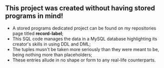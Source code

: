 ## This project was created without having stored programs in mind!

- A stored programs dedicated project can be found on my repositories page titled **record-label**;
- This SQL code manages the data in a MySQL database highlighting its creator's skills in using DDL and DML;
- The tuples musn't be taken more seriously than they were meant to be, being nothing more than placeholders;
- These entries allude in no shape or form to any real-life counterparts.
